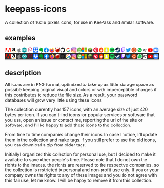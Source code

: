 # keepass-icons
A collection of 16x16 pixels icons, for use in KeePass and similar software.

## examples
![Some example icons](/examples.png "Example icons")

## description
All icons are in PNG format, optimized to take up as little storage space as possible keeping original visual and colors or with imperceptible changes if this contributes to reduce the file size. As a result, your password databases will grow very little using these icons.

The collection currently has 157 icons, with an average size of just 420 bytes per icon. If you can't find icons for popular services or software that you use, open an issue or contact me, reporting the url of the site or software, and I'll be happy to add these icons to the collection.

From time to time companies change their icons. In case I notice, I'll update them in the collection and make tags. If you still prefer to use the old icons, you can download a zip from older tags.

Initially I organized this collection for personal use, but I decided to make it available to save other people's time. Please note that I do not own the rights to the images, the rights are reserved to the respective companies, so the collection is restricted to personal and non-profit use only. If you or your company owns the rights to any of these images and you do not agree with this fair use, let me know. I will be happy to remove it from this collection.
